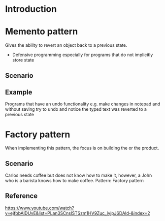 # Introduction

# Memento pattern
Gives the ability to revert an object back to a previous state.
- Defensive programming especially for programs that do not implicitly store state
## Scenario
## Example
Programs that have an undo functionality e.g. make changes in notepad and without saving try to undo and notice the typed text was reverted to a previous state

# Factory pattern

When implementing this pattern, the focus is on building the or the product.

## Scenario
Carlos needs coffee but does not know how to make it, however, a John who is a barista knows how to make coffee.
Pattern: Factory pattern

## Reference
https://www.youtube.com/watch?v=ejfbbAlDUvE&list=PLan3SCnsISTSzm1HV9Zuc_IyjpJ6DAId-&index=2